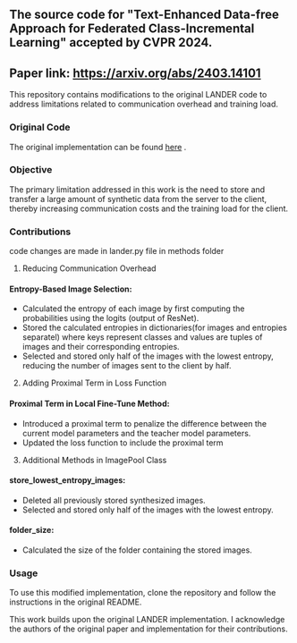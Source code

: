 ## The source code for "Text-Enhanced Data-free Approach for Federated Class-Incremental Learning" accepted by CVPR 2024.
## Paper link: https://arxiv.org/abs/2403.14101

This repository contains modifications to the original LANDER code to address limitations related to communication overhead and training load.

### Original Code
The original implementation can be found [here](https://github.com/tmtuan1307/LANDER) .

### Objective
The primary limitation addressed in this work is the need to store and transfer a large amount of synthetic data from the server to the client, thereby increasing communication costs and the training load for the client. 

### Contributions
code changes are made in lander.py file in methods folder

1. Reducing Communication Overhead
#### Entropy-Based Image Selection:
- Calculated the entropy of each image by first computing the probabilities using the logits (output of ResNet).
- Stored the calculated entropies in dictionaries(for images and entropies separatel) where keys represent classes and values are tuples of images and their corresponding entropies.
- Selected and stored only half of the images with the lowest entropy, reducing the number of images sent to the client by half.
2. Adding Proximal Term in Loss Function
#### Proximal Term in Local Fine-Tune Method:
- Introduced a proximal term to penalize the difference between the current model parameters and the teacher model parameters.
- Updated the loss function to include the proximal term
3. Additional Methods in ImagePool Class
#### store_lowest_entropy_images:

- Deleted all previously stored synthesized images.
- Selected and stored only half of the images with the lowest entropy.
#### folder_size:

- Calculated the size of the folder containing the stored images.

### Usage
To use this modified implementation, clone the repository and follow the instructions in the original README.


This work builds upon the original LANDER implementation. I acknowledge the authors of the original paper and implementation for their contributions.

